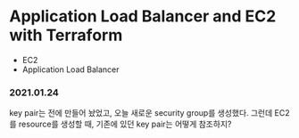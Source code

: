 # Application Load Balancer and EC2 with Terraform

- EC2
- Application Load Balancer

### 2021.01.24
key pair는 전에 만들어 놨었고, 오늘 새로운 security group를 생성했다. 그런데 EC2를 resource를 생성할 때, 기존에 있던 key pair는 어떻게 참조하지? 